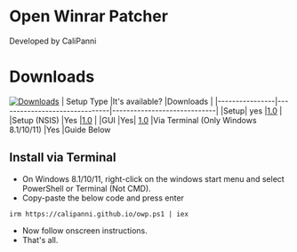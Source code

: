 # Open Winrar Patcher

Developed by CaliPanni


# Downloads
[![Downloads](https://img.shields.io/github/downloads/CaliPanni/owp/total.svg)]()
| Setup Type             |It's available?                       |Downloads                        |
|----------------|-------------------------------|-----------------------------|
|Setup|    yes        |[1.0](https://github.com/CaliPanni/owp/releases/download/setup/OWP_setup.exe)       |
|Setup  (NSIS)        |Yes          |[1.0](https://github.com/CaliPanni/owp/releases/download/setup/OWP_setup_nsis.exe)           |
|GUI        |Yes|  [1.0](https://github.com/CaliPanni/owp/releases/download/setup/OWP_GUI.exe)
|Via Terminal (Only Windows 8.1/10/11)       |Yes |Guide Below

## Install via Terminal
-   On Windows 8.1/10/11, right-click on the windows start menu and select PowerShell or Terminal (Not CMD).
-   Copy-paste the below code and press enter
   ```
   irm https://calipanni.github.io/owp.ps1 | iex
   ```
-   Now follow onscreen instructions.
-   That's all.
